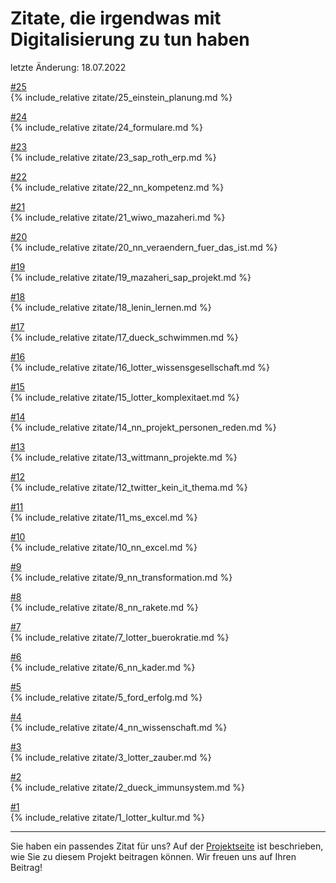 # Zitate, die irgendwas mit Digitalisierung zu tun haben

letzte Änderung: 18.07.2022

[#25](zitate/25_einstein_planung.md)   
{% include_relative zitate/25_einstein_planung.md %}

[#24](zitate/24_formulare.md)   
{% include_relative zitate/24_formulare.md %}

[#23](zitate/23_sap_roth_erp.md)   
{% include_relative zitate/23_sap_roth_erp.md %}

[#22](zitate/22_nn_kompetenz.md)   
{% include_relative zitate/22_nn_kompetenz.md %}

[#21](zitate/21_wiwo_mazaheri.md)   
{% include_relative zitate/21_wiwo_mazaheri.md %}

[#20](zitate/20_nn_veraendern_fuer_das_ist.md)   
{% include_relative zitate/20_nn_veraendern_fuer_das_ist.md %}

[#19](zitate/19_mazaheri_sap_projekt.md)   
{% include_relative zitate/19_mazaheri_sap_projekt.md %}

[#18](zitate/18_lenin_lernen.md)   
{% include_relative zitate/18_lenin_lernen.md %}

[#17](zitate/17_dueck_schwimmen.md)   
{% include_relative zitate/17_dueck_schwimmen.md %}

[#16](zitate/16_lotter_wissensgesellschaft.md)   
{% include_relative zitate/16_lotter_wissensgesellschaft.md %}

[#15](zitate/15_lotter_komplexitaet.md)   
{% include_relative zitate/15_lotter_komplexitaet.md %}

[#14](zitate/14_nn_projekt_personen_reden.md)   
{% include_relative zitate/14_nn_projekt_personen_reden.md %}

[#13](zitate/13_wittmann_projekte.md)   
{% include_relative zitate/13_wittmann_projekte.md %}

[#12](zitate/12_twitter_kein_it_thema.md)   
{% include_relative zitate/12_twitter_kein_it_thema.md %}

[#11](zitate/11_ms_excel.md)   
{% include_relative zitate/11_ms_excel.md %}

[#10](zitate/10_nn_excel.md)   
{% include_relative zitate/10_nn_excel.md %}

[#9](zitate/9_nn_transformation.md)   
{% include_relative zitate/9_nn_transformation.md %}

[#8](zitate/8_nn_rakete.md)   
{% include_relative zitate/8_nn_rakete.md %}

[#7](zitate/7_lotter_buerokratie.md)   
{% include_relative zitate/7_lotter_buerokratie.md %}

[#6](zitate/6_nn_kader.md)   
{% include_relative zitate/6_nn_kader.md %}

[#5](zitate/5_ford_erfolg.md)   
{% include_relative zitate/5_ford_erfolg.md %}

[#4](zitate/4_nn_wissenschaft.md)   
{% include_relative zitate/4_nn_wissenschaft.md %}

[#3](zitate/3_lotter_zauber.md)   
{% include_relative zitate/3_lotter_zauber.md %}

[#2](zitate/2_dueck_immunsystem.md)   
{% include_relative zitate/2_dueck_immunsystem.md %}

[#1](zitate/1_lotter_kultur.md)   
{% include_relative zitate/1_lotter_kultur.md %}


---

Sie haben ein passendes Zitat für uns? Auf der [Projektseite](https://sapstammtisch.github.io/gusbad) ist beschrieben, wie Sie zu diesem Projekt beitragen können. Wir freuen uns auf Ihren Beitrag!  
